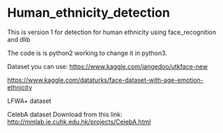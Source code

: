# Human_ethnicity_detection
This is version 1 for detection for human ethnicity using face_recognition and dlib

The code is is python2 working to change it in python3.

Dataset you can use:
https://www.kaggle.com/jangedoo/utkface-new

https://www.kaggle.com/dataturks/face-dataset-with-age-emotion-ethnicity


LFWA+ dataset

CelebA dataset 
Download from this link:
http://mmlab.ie.cuhk.edu.hk/projects/CelebA.html
